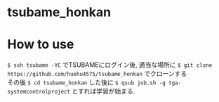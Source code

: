 # tsubame_honkan

# How to use
 `$ ssh tsubame -YC`
 でTSUBAMEにログイン後,
 適当な場所に
 `$ git clone https://github.com/huehu4575/tsubame_honkan`
 でクローンする  
 その後
 `$ cd tsubame_honkan`
 した後に
 `$ qsub job.sh -g tga-systemcontrolproject`
 とすれば学習が始まる.
